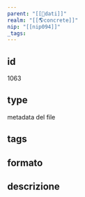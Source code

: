 ```yaml
---
parent: "[[💾dati]]"
realm: "[[🌎concrete]]"
nip: "[[nip094]]"
_tags:
---
```

## id
1063
## type
metadata del file
## tags
## formato

## descrizione

